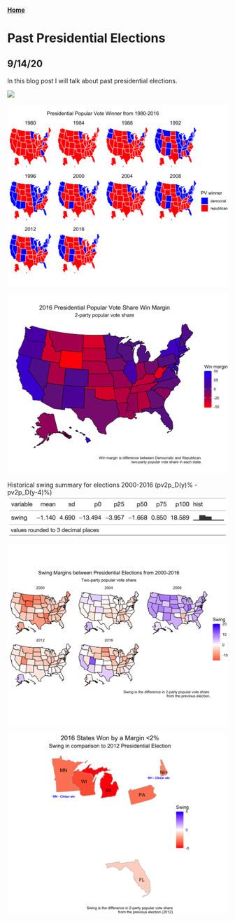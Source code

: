 #### [Home](https://cassidybargell.github.io/election_analytics/)

# Past Presidential Elections
## 9/14/20

In this blog post I will talk about past presidential elections. 

![](../figures/pv2p_diff_histline_blank.png)

![](../figures/historical_pv_win.png)

![](../figures/win_margin16.png)

Historical swing summary for elections 2000-2016 (pv2p_D(y)% - pv2p_D(y-4)%)
![](../figures/gt_swing.png)

![](../figures/historical_swing.png)

![](../figures/swing_state_margins16.png)




